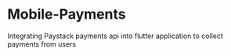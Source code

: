 # Mobile-Payments
Integrating Paystack payments api into flutter application to collect payments from users
